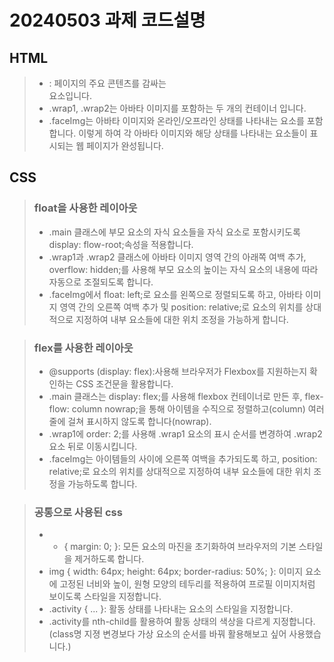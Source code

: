 # 20240503 과제 코드설명

## HTML

> - <main class="main">: 페이지의 주요 콘텐츠를 감싸는 <main> 요소입니다.
> - .wrap1, .wrap2는 아바타 이미지를 포함하는 두 개의 컨테이너 입니다.
> - .faceImg는 아바타 이미지와 온라인/오프라인 상태를 나타내는 요소를 포함합니다.
> 이렇게 하여 각 아바타 이미지와 해당 상태를 나타내는 요소들이 표시되는 웹 페이지가 완성됩니다.

## CSS

> ### float을 사용한 레이아웃
> - .main 클래스에 부모 요소의 자식 요소들을 자식 요소로 포함시키도록 display: flow-root;속성을 적용합니다.
> - .wrap1과 .wrap2 클래스에 아바타 이미지 영역 간의 아래쪽 여백 추가, overflow: hidden;를 사용해 부모 요소의 높이는 자식 요소의 내용에 따라 자동으로 조절되도록 합니다.
> - .faceImg에서 float: left;로 요소를 왼쪽으로 정렬되도록 하고, 아바타 이미지 영역 간의 오른쪽 여백 추가 및 position: relative;로 요소의 위치를 상대적으로 지정하여 내부 요소들에 대한 위치 조정을 가능하게 합니다.

> ### flex를 사용한 레이아웃
> - @supports (display: flex):사용해 브라우저가 Flexbox를 지원하는지 확인하는 CSS 조건문을 활용합니다.
> - .main 클래스는 display: flex;를 사용해 flexbox 컨테이너로 만든 후, flex-flow: column nowrap;을 통해 아이템을 수직으로 정렬하고(column) 여러 줄에 걸쳐 표시하지 않도록 합니다(nowrap).
> - .wrap1에 order: 2;를 사용해 .wrap1 요소의 표시 순서를 변경하여 .wrap2 요소 뒤로 이동시킵니다.
> - .faceImg는 아이템들의 사이에 오른쪽 여백을 추가되도록 하고, position: relative;로  요소의 위치를 상대적으로 지정하여 내부 요소들에 대한 위치 조정을 가능하도록 합니다.

> ### 공통으로 사용된 css
> - * { margin: 0; }: 모든 요소의 마진을 초기화하여 브라우저의 기본 스타일을 제거하도록 합니다.
> - img { width: 64px; height: 64px; border-radius: 50%; }: 이미지 요소에 고정된 너비와 높이, 원형 모양의 테두리를 적용하여 프로필 이미지처럼 보이도록 스타일을 지정합니다.
> - .activity { ... }: 활동 상태를 나타내는 요소의 스타일을 지정합니다.
> - .activity를 nth-child를 활용하여 활동 상태의 색상을 다르게 지정합니다. (class명 지졍 변경보다 가상 요소의 순서를 바꿔 활용해보고 싶어 사용했습니다.)